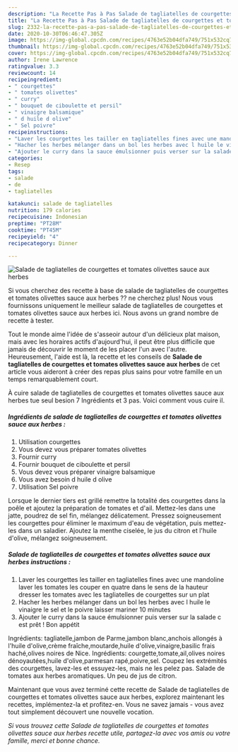 ```yaml
---
description: "La Recette Pas à Pas Salade de tagliatelles de courgettes et tomates olivettes sauce aux herbes"
title: "La Recette Pas à Pas Salade de tagliatelles de courgettes et tomates olivettes sauce aux herbes"
slug: 2332-la-recette-pas-a-pas-salade-de-tagliatelles-de-courgettes-et-tomates-olivettes-sauce-aux-herbes
date: 2020-10-30T06:46:47.305Z
image: https://img-global.cpcdn.com/recipes/4763e52b04dfa749/751x532cq70/salade-de-tagliatelles-de-courgettes-et-tomates-olivettes-sauce-aux-herbes-photo-principale-de-la-recette.jpg
thumbnail: https://img-global.cpcdn.com/recipes/4763e52b04dfa749/751x532cq70/salade-de-tagliatelles-de-courgettes-et-tomates-olivettes-sauce-aux-herbes-photo-principale-de-la-recette.jpg
cover: https://img-global.cpcdn.com/recipes/4763e52b04dfa749/751x532cq70/salade-de-tagliatelles-de-courgettes-et-tomates-olivettes-sauce-aux-herbes-photo-principale-de-la-recette.jpg
author: Irene Lawrence
ratingvalue: 3.3
reviewcount: 14
recipeingredient:
- " courgettes"
- " tomates olivettes"
- " curry"
- " bouquet de ciboulette et persil"
- " vinaigre balsamique"
- " d huile d olive"
- " Sel poivre"
recipeinstructions:
- "Laver les courgettes les tailler en tagliatelles fines avec une mandoline laver les tomates les couper en quatre dans le sens de la hauteur dresser les tomates avec les tagliatelles de courgettes sur un plat"
- "Hacher les herbes mélanger dans un bol les herbes avec l huile le vinaigre le sel et le poivre laisser mariner 10 minutes"
- "Ajouter le curry dans la sauce émulsionner puis verser sur la salade c est prêt ! Bon appétit"
categories:
- Resep
tags:
- salade
- de
- tagliatelles

katakunci: salade de tagliatelles 
nutrition: 179 calories
recipecuisine: Indonesian
preptime: "PT28M"
cooktime: "PT45M"
recipeyield: "4"
recipecategory: Dinner

---
```



![Salade de tagliatelles de courgettes et tomates olivettes sauce aux herbes](https://img-global.cpcdn.com/recipes/4763e52b04dfa749/751x532cq70/salade-de-tagliatelles-de-courgettes-et-tomates-olivettes-sauce-aux-herbes-photo-principale-de-la-recette.jpg)

Si vous cherchez des recette à base de salade de tagliatelles de courgettes et tomates olivettes sauce aux herbes ?? ne cherchez plus! Nous vous fournissons uniquement le meilleur salade de tagliatelles de courgettes et tomates olivettes sauce aux herbes ici. Nous avons un grand nombre de recette à tester.

Tout le monde aime l'idée de s'asseoir autour d'un délicieux plat maison, mais avec les horaires actifs d'aujourd'hui, il peut être plus difficile que jamais de découvrir le moment de les placer l'un avec l'autre. Heureusement, l'aide est là, la recette et les conseils de <strong> Salade de tagliatelles de courgettes et tomates olivettes sauce aux herbes </strong> de cet article vous aideront à créer des repas plus sains pour votre famille en un temps remarquablement court.

<!--inarticleads1-->

À cuire salade de tagliatelles de courgettes et tomates olivettes sauce aux herbes tue seul besion 7 Ingrédients et 3 pas. Voici comment vous cuire il.

##### Ingrédients de salade de tagliatelles de courgettes et tomates olivettes sauce aux herbes :

1. Utilisation  courgettes
1. Vous devez vous préparer  tomates olivettes
1. Fournir  curry
1. Fournir  bouquet de ciboulette et persil
1. Vous devez vous préparer  vinaigre balsamique
1. Vous avez besoin  d huile d olive
1. Utilisation  Sel poivre


Lorsque le dernier tiers est grillé remettre la totalité des courgettes dans la poêle et ajoutez la préparation de tomates et d&#39;ail. Mettez-les dans une jatte, poudrez de sel fin, mélangez délicatement. Pressez soigneusement les courgettes pour éliminer le maximum d&#39;eau de végétation, puis mettez-les dans un saladier. Ajoutez la menthe ciselée, le jus du citron et l&#39;huile d&#39;olive, mélangez soigneusement. 

<!--inarticleads2-->

##### Salade de tagliatelles de courgettes et tomates olivettes sauce aux herbes instructions :

1. Laver les courgettes les tailler en tagliatelles fines avec une mandoline laver les tomates les couper en quatre dans le sens de la hauteur dresser les tomates avec les tagliatelles de courgettes sur un plat
1. Hacher les herbes mélanger dans un bol les herbes avec l huile le vinaigre le sel et le poivre laisser mariner 10 minutes
1. Ajouter le curry dans la sauce émulsionner puis verser sur la salade c est prêt ! Bon appétit


Ingrédients: tagliatelle,jambon de Parme,jambon blanc,anchois allongés à l&#39;huile d&#39;olive,crème fraîche,moutarde,huile d&#39;olive,vinaigre,basilic frais haché,olives noires de Nice. Ingrédients: courgette,tomate,ail,olives noires dénoyautées,huile d&#39;olive,parmesan rapé,poivre,sel. Coupez les extrémités des courgettes, lavez-les et essuyez-les, mais ne les pelez pas. Salade de tomates aux herbes aromatiques. Un peu de jus de citron. 

<!--inarticleads1-->

<p>
Maintenant que vous avez terminé cette recette de Salade de tagliatelles de courgettes et tomates olivettes sauce aux herbes, explorez maintenant les recettes, implémentez-la et profitez-en. Vous ne savez jamais - vous avez tout simplement découvert une nouvelle vocation.
</p>

<p>
<i>Si vous trouvez cette Salade de tagliatelles de courgettes et tomates olivettes sauce aux herbes recette utile, partagez-la avec vos amis ou votre famille, merci et bonne chance.</i>
</p>
